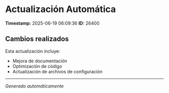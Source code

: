 # Actualización Automática

**Timestamp:** 2025-06-19 06:09:36
**ID:** 26400

## Cambios realizados

Esta actualización incluye:
- Mejora de documentación
- Optimización de código
- Actualización de archivos de configuración

---
*Generado automáticamente*
